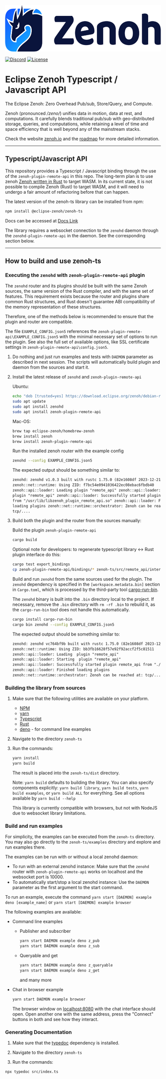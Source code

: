 <img src="https://raw.githubusercontent.com/eclipse-zenoh/zenoh/master/zenoh-dragon.png" height="150">

[![Discord](https://img.shields.io/badge/chat-on%20discord-blue)](https://discord.gg/2GJ958VuHs)
[![License](https://img.shields.io/badge/License-Apache%202.0-blue.svg)](https://opensource.org/licenses/Apache-2.0)

# Eclipse Zenoh Typescript / Javascript API

The Eclipse Zenoh: Zero Overhead Pub/sub, Store/Query, and Compute.

Zenoh (pronounced _/zeno/_) unifies data in motion, data at rest, and
computations. It carefully blends traditional pub/sub with geo-distributed
storage, queries, and computations, while retaining a level of time and space
efficiency that is well beyond any of the mainstream stacks.

Check the website [zenoh.io](http://zenoh.io) and the
[roadmap](https://github.com/eclipse-zenoh/roadmap) for more detailed
information.

---

## Typescript/Javascript API

This repository provides a Typescript / Javascript binding through the use of
the `zenoh-plugin-remote-api` in this repo. The long-term plan is to use zenoh
[Zenoh written in Rust](https://github.com/eclipse-zenoh/zenoh) to target WASM.
In its current state, it is not possible to compile Zenoh (Rust) to target WASM,
and it will need to undergo a fair amount of refactoring before that can happen.

The latest version of the zenoh-ts library can be installed from npm:

```sh
npm install @eclipse-zenoh/zenoh-ts
```

Docs can be accessed at [Docs Link](https://eclipse-zenoh.github.io/zenoh-ts/)

The library requires a websocket connection to the `zenohd` daemon through the
`zenohd-plugin-remote-api` in the daemon. See the corresponding section below.

---

## How to build and use zenoh-ts

### Executing the `zenohd` with `zenoh-plugin-remote-api` plugin

The `zenohd` router and its plugins should be built with the same Zenoh sources,
the same version of the Rust compiler, and with the same set of features. This
requirement exists because the router and plugins share common Rust structures,
and Rust doesn't guarantee ABI compatibility of the memory representation of
these structures.

Therefore, one of the methods below is recommended to ensure that the plugin and
router are compatible.

The file `EXAMPLE_CONFIG.json5` references the
`zenoh-plugin-remote-api\EXAMPLE_CONFIG.json5` with the minimal necessary set of
options to run the plugin. See also the full set of available options, like SSL
certificate settings in `zenoh-plugin-remote-api\config.json5`.

1. Do nothing and just run examples and tests with `DAEMON` parameter as described in next session. The scripts will automatically build plugin
and daemon from the sources and start it.

2. Install the latest release of `zenohd` and `zenoh-plugin-remote-api`

   Ubuntu:

   ```sh
   echo "deb [trusted=yes] https://download.eclipse.org/zenoh/debian-repo/ /" | sudo tee -a /etc/apt/sources.list.d/zenoh.list > /dev/null
   sudo apt update
   sudo apt install zenohd
   sudo apt install zenoh-plugin-remote-api
   ```

   Mac-OS:

   ```sh
   brew tap eclipse-zenoh/homebrew-zenoh
   brew install zenoh
   brew install zenoh-plugin-remote-api
   ```

   Run the installed zenoh router with the example config

   ```sh
   zenohd --config EXAMPLE_CONFIG.json5
   ```

   The expected output should be something similar to:

   ```txt
   zenohd: zenohd v1.0.3 built with rustc 1.75.0 (82e1608df 2023-12-21)
   zenoh::net::runtime: Using ZID: f7bc54e0941036422ec08ebac6fbdb40
   zenoh::api::loader: Loading plugin "remote_api" zenoh::api::loader: Starting
   plugin "remote_api" zenoh::api::loader: Successfully started plugin remote_api
   from "/usr/lib/libzenoh_plugin_remote_api.so" zenoh::api::loader: Finished
   loading plugins zenoh::net::runtime::orchestrator: Zenoh can be reached at:
   tcp/....
   ```

3. Build both the plugin and the router from the sources manually:

   Build the plugin `zenoh-plugin-remote-api`

   ```sh
   cargo build
   ```

   Optional note for developers: to regenerate typescript library <-> Rust
   plugin interface do this:

   ```sh
   cargo test export_bindings
   cp zenoh-plugin-remote-api/bindings/* zenoh-ts/src/remote_api/interface
   ```

   Build and run `zenohd` from the same sources used for the plugin. The
   `zenohd` dependency is specified in the `[workspace.metadata.bin]` section in
   `Cargo.toml`, which is processed by the third-party tool
   [cargo-run-bin](https://crates.io/crates/cargo-run-bin).

   The `zenohd` binary is built into the `.bin` directory local to the project.
   If necessary, remove the `.bin` directory with `rm -rf .bin` to rebuild it,
   as the `cargo-run-bin` tool does not handle this automatically.

   ```sh
   cargo install cargo-run-bin
   cargo bin zenohd --config EXAMPLE_CONFIG.json5
   ```

   The expected output should be something similar to:

   ```txt
   zenohd: zenohd vc764bf9b built with rustc 1.75.0 (82e1608df 2023-12-21)
   zenoh::net::runtime: Using ZID: bb3fb16628f57e92f92accf2f5c81511
   zenoh::api::loader: Loading  plugin "remote_api"
   zenoh::api::loader: Starting  plugin "remote_api"
   zenoh::api::loader: Successfully started plugin remote_api from "./target/debug\\zenoh_plugin_remote_api.dll"
   zenoh::api::loader: Finished loading plugins
   zenoh::net::runtime::orchestrator: Zenoh can be reached at: tcp/...
   ```

### Building the library from sources

1. Make sure that the following utilities are available on your platform.

   - [NPM](https://www.npmjs.com/package/npm)
   - [yarn](https://classic.yarnpkg.com/lang/en/docs/install/#debian-stable)
   - [Typescript](https://www.typescriptlang.org/download/)
   - [Rust](https://www.rust-lang.org)
   - [deno](https://deno.com/) - for command line examples

2. Navigate to the directory `zenoh-ts`

3. Run the commands:

   ```sh
   yarn install 
   yarn build
   ```

   The result is placed into the `zenoh-ts/dist` directory.

   Note: `yarn build` defaults to building the library. You can also specify
   components explicitly: `yarn build library`, `yarn build tests`,
   `yarn build examples`, or `yarn build ALL` for everything. See all options available by
   `yarn build --help`

   This library is currently compatible with browsers, but not with NodeJS due
   to websocket library limitations.

### Build and run examples

For simplicity, the examples can be executed from the `zenoh-ts` directory. You
may also go directly to the `zenoh-ts/examples` directory and explore and run
examples there.

The examples can be run with or without a local zenohd daemon:

- To run with an external zenohd instance: Make sure that the `zenohd` router with `zenoh-plugin-remote-api` works on localhost and the websocket port is 10000.
- To automatically start/stop a local zenohd instance: Use the `DAEMON` parameter as the first argument to the start command.

To run an example, execute the command `yarn start [DAEMON] example deno [example_name]` or `yarn start [DAEMON] example browser`

The following examples are available:

- Command line examples
  - Publisher and subscriber

    ```sh
    yarn start DAEMON example deno z_pub
    yarn start DAEMON example deno z_sub
    ```

  - Queryable and get

    ```sh
    yarn start DAEMON example deno z_queryable
    yarn start DAEMON example deno z_get
    ```

    and many more

- Chat in browser example

  ```sh
  yarn start DAEMON example browser
  ```

  The browser window on [localhost:8080](http://127.0.0.1:8080/index.html) with
  the chat interface should open. Open another one with the same address, press
  the "Connect" buttons in both and see how they interact.

### Generating Documentation

1. Make sure that the [typedoc](https://typedoc.org/) dependency is installed.

2. Navigate to the directory `zenoh-ts`

3. Run the commands:

```bash
npx typedoc src/index.ts
```
